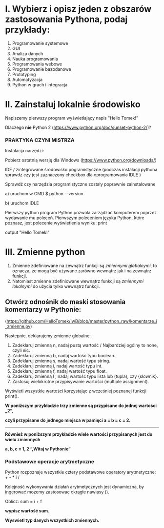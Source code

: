 # I. Wybierz i opisz jeden z obszarów zastosowania Pythona, podaj przykłady:

1. Programowanie systemowe
2. GUI
3. Analiza danych
4. Nauka programowania
5. Programowania webowe
6. Programowanie bazodanowe
7. Prototyping
8. Automatyzacja
9. Python w grach i integracja

# II. Zainstaluj lokalnie środowisko
Napiszemy pierwszy program wyświetlający napis "Hello Tomek!"

Dlaczego **nie** Python 2 (https://www.python.org/doc/sunset-python-2/)?

### PRAKTYKA CZYNI MISTRZA

Instalacja narzędzi:

Pobierz ostatnią wersję dla Windows (https://www.python.org/downloads/)

IDE / zintegrowane środowisko pogramistyczne (podczas instalacji pythona sprawdz czy jest zaznaczony checkbox dla oprogramowania IDLE )

Sprawdź czy narzędzia programistyczne zostały poprawnie zainstalowane

a) uruchom w CMD $ python --version

b) uruchom IDLE

Pierwszy python program
Python pozwala zarządzać komputerem poprzez wydawanie mu poleceń. Pierwszym poleceniem języka Python, które poznasz, jest polecenie wyświetlenia wyniku: print

output "Hello Tomek!"

# III. Zmienne python

1. Zmienne zdefiniowane na zewnątrz funkcji są *zmiennymi globalnymi*, to oznacza, że mogą być używane zarówno wewnątrz jak i na zewnątrz funkcji. 
2. Natomiast zmienne zdefiniowane wewnątrz funkcji są *zmiennymi lokalnymi* do użycia tylko wewnątrz funkcji.

## Otwórz odnośnik do maski stosowania komentarzy w Pythonie: 

(https://github.com/HelloTomek/IwB/blob/master/python_raw/komentarze_i_zmienne.py)

Nastepnie, deklarujemy zmienne globalne: 

1. Zadeklaruj zmienną n, nadaj pustą wartość / Najbardziej ogólny to none, czyli nic.
2. Zadeklaruj zmienną b, nadaj wartość typu boolean.
3. Zadeklaruj zmienną s, nadaj wartość typu string.
4. Zadeklaruj zmienną i, nadaj wartość typu int.
5. Zadeklaruj zmienną f, nadaj wartość typu float.
6. Zadeklaruj zmienną l , nadaj wartość typu lista lub (tupla), czy {słownik}.
7. Zastosuj wielokrotne przypisywanie wartości (multiple assignment).

Wyświetl wszystkie wartości korzystając z wcześniej poznanej funkcji print().

**W poniższym przykładzie trzy zmienne są przypisane do jednej wartości „2”,** 

**czyli przypisane do jednego miejsca w pamięci a = b = c = 2.**

---
 
**Również w poniższym przykładzie wiele wartości przypisanych jest do wielu zmiennych**

**a, b, c = 1, 2 ”,Witaj w Pythonie”**

### Podstawowe operacje arytmetyczne
Python rozpoznaje wszystkie cztery podstawowe operatory arytmetyczne: + - * i /

Kolejność wykonywania działań arytmetycznych jest dynamiczna, by ingerować mozemy zastosowac okrągłe nawiasy ().

Oblicz: sum = i + f

**wypisz wartość sum.**

**Wyswietl typ danych wszystkich zmiennych.**
